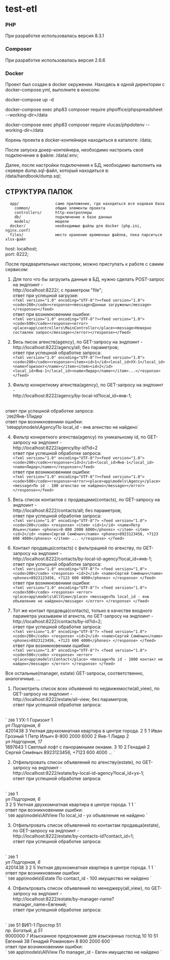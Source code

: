 # test-etl

### PHP
При разработке использовалась версия 8.3.1

### Composer
При разработке использовалась версия 2.6.6

### Docker
Проект был создан в docker окружении.
Находясь в одной директории с docker-compose.yml,
выполните в консоли:

docker-compose up -d 

docker-compose exec php83 composer require phpoffice/phpspreadsheet --working-dir=/data

docker-compose exec php83 composer require vlucas/phpdotenv --working-dir=/data

Корень проекта в docker-контейнире находиться в каталоге: /data;

После запуска докер-контейнера, необходимо настроить своё подключение в файле: /data/.env;

Далее, после настройки подключения к БД, необходимо выполнить на сервере dump.sql-файл, который находиться в: /data/handbook/dump.sql;

СТРУКТУРА ПАПОК
-------------------
      app/                само приложение, где находиться вся кодовая база
        common/           общие элементы проекта
        controllers/      http-контроллеры
        db/               подключение к базе данных
        models/           модели
      docker/             необходимые файлы для docker (php.ini, nginx.conf)
      files/              место хранение временных файлов, пока парситься xlsx-файл

host: localhost; <br />
port: 8222;

После предварительных настроек, можно приступать к работе с самим сервисом:

1) Для того что бы загрузить данные в БД, нужно сделать POST-запрос на эндпоинт - <br />http://localhost:8222/; с праметром "file";
<br />ответ при успешной загрузке:
<br />`<?xml version="1.0" encoding="UTF-8"?><feed version="1.0"><code>200</code><response><message>Данные загружены</message></response></feed>`
<br />ответ при возникновениии ошибки:
<br />`<?xml version="1.0" encoding="UTF-8"?><feed version="1.0"><code>500</code><response><error><place>app\controllers\MainController</place><message>Неверно составлен запрос</message></error></response></feed>`   

2) Весь писок агенств(agency), по GET-запросу на эндпоинт - <br />http://localhost:8222/agency/all; без параметров;
<br />ответ при успешной обработке запроса:
<br />`<?xml version="1.0" encoding="UTF-8"?><feed version="1.0"><code>200</code><response><item><id>1</id><local_id>УХ-1</local_id><name>Горизонт</name></item><item><id>2</id><local_id>Янв-1</local_id><name>Лидер</name></item>...</response></feed>`

3) Фильтр конкретному агенства(agency), по GET-запросу на эндпоинт - <br />http://localhost:8222/agency/by-local-id?local_id=янв-1;
<br />
ответ при успешной обработке запроса:
<br />
`<?xml version="1.0" encoding="UTF-8"?><feed version="1.0"><code>200</code><response><id>2</id><local_id>Янв-1</local_id><name>Лидер</name></response></feed>`
   <br />ответ при возникновениии ошибки:
   <br />`<?xml version="1.0" encoding="UTF-8"?><feed version="1.0"><code>500</code><response><error><place>app\models\Agency</place><message>По local_id - янв агенство не найдено</message></error></response></feed>`

4) Фильтр конкретного агенства(agency) по уникальному id, по GET-запросу на эндпоинт - <br />http://localhost:8222/agency/by-id?id=2
<br />ответ при успешной обработке запроса:
<br />`<?xml version="1.0" encoding="UTF-8"?><feed version="1.0"><code>200</code><response><id>2</id><local_id>Янв-1</local_id><name>Лидер</name></response></feed>`
<br />ответ при возникновениии ошибки:
<br />`<?xml version="1.0" encoding="UTF-8"?><feed version="1.0"><code>500</code><response><error><place>app\models\Agency</place><message>По id - 100 агенство не найдено</message></error></response></feed>`

5) Весь список контактов с продавцами(contacts), по GET-запросу на эндпоинт - <br />http://localhost:8222/contacts/all; без параметров;
<br />ответ при успешной обработке запроса:
<br />`<?xml version="1.0" encoding="UTF-8"?>
   <feed version="1.0">
   <code>200</code>
   <response>
   <item>
   <id>1</id>
   <name>Петр Ильич</name>
   <phones>8-800 2000 6000</phones>
   </item>
   <item>
   <id>2</id>
   <name>Сергей Семёныч</name>
   <phones>8923123456, +7123 600 4000</phones>
   </item>
   ...
   </response>
   </feed>`

6) Контакт продавца(contacts) с фильтрацией по агенству, по GET-запросу на эндпоинт - <br />http://localhost:8222/contacts/by-local-id-agency?local_id=янв-1;
<br />ответ при успешной обработке запроса:
<br />`<?xml version="1.0" encoding="UTF-8"?>
   <feed version="1.0">
   <code>200</code>
   <response>
   <id>2</id>
   <name>Сергей Семёныч</name>
   <phones>8923123456, +7123 600 4000</phones>
   </response>
   </feed>`
<br />ответ при возникновениии ошибки:
<br />`<?xml version="1.0" encoding="UTF-8"?>
   <feed version="1.0">
   <code>500</code>
   <response>
   <error>
   <place>app\models\AllView</place>
   <message>По local_id - янв объявление не найдено</message>
   </error>
   </response>
   </feed>`

7) Тот же контакт продовца(contacts), только в качестве входного параметра указываем id агенста, по GET-запросу на эндпоинт - <br />http://localhost:8222/contacts/by-id?id=2;
<br />ответ при успешной обработке запроса:
<br />`<?xml version="1.0" encoding="UTF-8"?>
   <feed version="1.0">
   <code>200</code>
   <response>
   <id>2</id>
   <name>Сергей Семёныч</name>
   <phones>8923123456, +7123 600 4000</phones>
   </response>
   </feed>`
<br />ответ при возникновениии ошибки:
<br />`<?xml version="1.0" encoding="UTF-8"?>
   <feed version="1.0">
   <code>500</code>
   <response>
   <error>
   <place>app\models\Contact</place>
   <message>По id - 1000 контакт не найден</message>
   </error>
   </response>
   </feed>`


Все остальные(manager, estate) GET-запросы, соответственно, аналогичные.
...


1) Посмотреть список всех объявений по недвижемости(all_view), по GET-запросу на эндпоинт - <br />http://localhost:8222/estate/all-view; без параметров;
<br />ответ при успешной обработке запроса:
<br />
`<?xml version="1.0" encoding="UTF-8"?>
<feed version="1.0">
    <code>200</code>
    <response>
        <item>
            <id_agency>1</id_agency>
            <local_id>УХ-1</local_id>
            <name_agency>Горизонт</name_agency>
            <id_estate>1</id_estate>
            <address>ул Подгорная, 6</address>
            <price>4201438</price>
            <rooms>3</rooms>
            <description>Уютная двухкомнатная квартира в центре города.</description>
            <floor>2</floor>
            <house_floors>5</house_floors>
            <id_manager>1</id_manager>
            <name_manager>Иван Грозный</name_manager>
            <id_contacts>1</id_contacts>
            <name_seller>Петр Ильич</name_seller>
            <phones_seller>8-800 2000 6000</phones_seller>
        </item>
        <item>
            <id_agency>2</id_agency>
            <local_id>Янв-1</local_id>
            <name_agency>Лидер</name_agency>
            <id_estate>2</id_estate>
            <address>ул Надгорная, 17</address>
            <price>1897643</price>
            <rooms>1</rooms>
            <description>Светлый лофт с панорамными окнами.</description>
            <floor>3</floor>
            <house_floors>10</house_floors>
            <id_manager>2</id_manager>
            <name_manager>Генадий</name_manager>
            <id_contacts>2</id_contacts>
            <name_seller>Сергей Семёныч</name_seller>
            <phones_seller>8923123456, +7123 600 4000</phones_seller>
        </item>
        ...
    </response>
</feed>`

2) Отфильтровать список объявлений по агенству(estate), по GET-запросу на эндпоинт - <br />http://localhost:8222/estate/by-local-id-agency?local_id=ух-1;
<br />ответ при успешной обработке запроса:
<br />
`<?xml version="1.0" encoding="UTF-8"?>
<feed version="1.0">
    <code>200</code>
    <response>
        <id>1</id>
        <address>ул Подгорная, 6</address>
        <rooms>3</rooms>
        <floor>2</floor>
        <house_floors>5</house_floors>
        <description>Уютная двухкомнатная квартира в центре города.</description>
        <contact_id>1</contact_id>
        <manager_id>1</manager_id>
    </response>
</feed>`
<br />ответ при возникновениии ошибки:
<br />`<?xml version="1.0" encoding="UTF-8"?>
<feed version="1.0">
<code>500</code>
<response>
<error>
<place>app\models\AllView</place>
<message>По local_id - ух объявление не найдено</message>
</error>
</response>
</feed>`

3) Отфильтровать список объявлений по контактам продавца(estate), по GET-запросу на эндпоинт - <br />http://localhost:8222/estate/by-contacts-id?contact_id=1;
<br />ответ при успешной обработке запроса:
<br />
`<?xml version="1.0" encoding="UTF-8"?>
<feed version="1.0">
    <code>200</code>
    <response>
        <item>
            <id>1</id>
            <address>ул Подгорная, 6</address>
            <price>4201438</price>
            <rooms>3</rooms>
            <floor>2</floor>
            <house_floors>5</house_floors>
            <description>Уютная двухкомнатная квартира в центре города.</description>
            <contact_id>1</contact_id>
            <manager_id>1</manager_id>
        </item>
    </response>
</feed>`   
<br />ответ при возникновении ошибки:
<br />`<?xml version="1.0" encoding="UTF-8"?>
   <feed version="1.0">
   <code>500</code>
   <response>
   <error>
   <place>app\models\Estate</place>
   <message>По contact_id - 100 имущество не найдено</message>
   </error>
   </response>
   </feed>`

4) Отфильтровать список объявлений по менеджеру(all_view), по GET-запросу на эндпоинт - <br />http://localhost:8222/estate/by-manager-name?manager_name=Евгений;
<br />ответ при успешной обработке запроса:
<br />
`<?xml version="1.0" encoding="UTF-8"?>
<feed version="1.0">
    <code>200</code>
    <response>
        <item>
            <id_agency>51</id_agency>
            <local_id>ВИП-1</local_id>
            <name_agency>Простор</name_agency>
            <id_estate>51</id_estate>
            <address>пр. Богатый, д 51</address>
            <price>9000000</price>
            <rooms>7</rooms>
            <description>Изысканное предложение для изысканных господ</description>
            <floor>10</floor>
            <house_floors>10</house_floors>
            <id_manager>51</id_manager>
            <name_manager>Евгений</name_manager>
            <id_contacts>38</id_contacts>
            <name_seller>Генадий Романович</name_seller>
            <phones_seller>8 800 2000 600</phones_seller>
        </item>
    </response>
</feed>`   
<br />ответ при возникновениии ошибки:
<br />
`<?xml version="1.0" encoding="UTF-8"?>
<feed version="1.0">
    <code>500</code>
    <response>
        <error>
            <place>app\models\AllView</place>
            <message>По manager_id - Евген имущество не найдено</message>
        </error>
    </response>
</feed>`   
